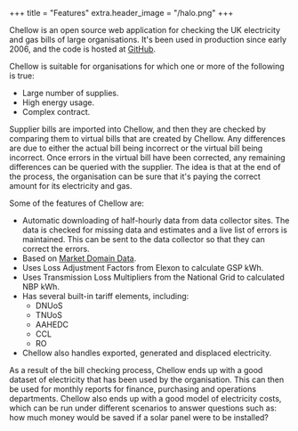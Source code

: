+++
title = "Features"
extra.header_image = "/halo.png"
+++

Chellow is an open source web application for checking the UK electricity and
gas bills of large organisations. It's been used in production since early
2006, and the code is hosted at
[GitHub](https://github.com/WessexWater/chellow).

Chellow is suitable for organisations for which one or more of the following is
true:

* Large number of supplies.
* High energy usage.
* Complex contract. 

Supplier bills are imported into Chellow, and then they are checked by
comparing them to virtual bills that are created by Chellow. Any differences
are due to either the actual bill being incorrect or the virtual bill being
incorrect. Once errors in the virtual bill have been corrected, any remaining
differences can be queried with the supplier. The idea is that at the end of
the process, the organisation can be sure that it's paying the correct amount
for its electricity and gas.

Some of the features of Chellow are:

* Automatic downloading of half-hourly data from data collector sites. The
  data is checked for missing data and estimates and a live list of errors is
  maintained. This can be sent to the data collector so that they can correct
  the errors.
* Based on [Market Domain Data](https://www.elexon.co.uk/operations-settlement/market-domain-data/).
* Uses Loss Adjustment Factors from Elexon to calculate GSP kWh.
* Uses Transmission Loss Multipliers from the National Grid to calculated
  NBP kWh.
* Has several built-in tariff elements, including:
  * DNUoS
  * TNUoS
  * AAHEDC
  * CCL
  * RO
* Chellow also handles exported, generated and displaced electricity.

As a result of the bill checking process, Chellow ends up with a good dataset
of electricity that has been used by the organisation. This can then be used
for monthly reports for finance, purchasing and operations departments. Chellow
also ends up with a good model of electricity costs, which can be run under
different scenarios to answer questions such as: how much money would be saved
if a solar panel were to be installed?
